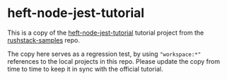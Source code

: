 # heft-node-jest-tutorial

This is a copy of the
[heft-node-jest-tutorial](https://github.com/microsoft/rushstack-samples/tree/main/heft/heft-node-jest-tutorial)
tutorial project from the [rushstack-samples](https://github.com/microsoft/rushstack-samples) repo.

The copy here serves as a regression test, by using `"workspace:*"` references to the local projects in this repo.
Please update the copy from time to time to keep it in sync with the official tutorial.
